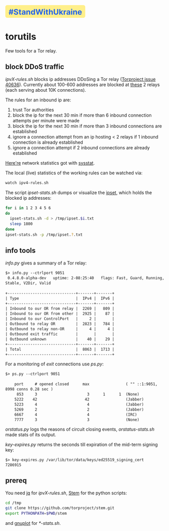 [![StandWithUkraine](https://raw.githubusercontent.com/vshymanskyy/StandWithUkraine/main/badges/StandWithUkraine.svg)](https://github.com/vshymanskyy/StandWithUkraine/blob/main/docs/README.md)

# torutils

Few tools for a Tor relay.

## block DDoS traffic

_ipvX-rules.sh_ blocks ip addresses DDoSing a Tor relay
([Torproject issue 40636](https://gitlab.torproject.org/tpo/core/tor/-/issues/40636)).
Currently about 100-600 addresses are blocked at
[these](https://metrics.torproject.org/rs.html#search/toralf) 2 relays (each serving about 10K connections).

The rules for an inbound ip are:

1. trust Tor authorities
1. block the ip for the next 30 min if more than 6 inbound connection attempts per minute were made
1. block the ip for the next 30 min if more than 3 inbound connections are established
1. ignore a connection attempt from an ip hosting < 2 relays if 1 inbound connection is already established 
1. ignore a connection attempt if 2 inbound connections are already established

[Here're](./sysstat.svg) network statistics got with [sysstat](http://pagesperso-orange.fr/sebastien.godard/).

The local (live) statistics of the working rules can be watched via:

```bash
watch ipv4-rules.sh
```
The script _ipset-stats.sh_ dumps or visualize the [ipset](https://ipset.netfilter.org), which holds the blocked ip addresses:

```bash
for i in 1 2 3 4 5 6
do
  ipset-stats.sh -d > /tmp/ipset.$i.txt
  sleep 1800
done
ipset-stats.sh -p /tmp/ipset.?.txt
```

## info tools

_info.py_ gives a summary of a Tor relay:

```console
$> info.py --ctrlport 9051
 0.4.8.0-alpha-dev   uptime: 2-08:25:40   flags: Fast, Guard, Running, Stable, V2Dir, Valid

+------------------------------+-------+-------+
| Type                         |  IPv4 |  IPv6 |
+------------------------------+-------+-------+
| Inbound to our OR from relay |  2269 |   809 |
| Inbound to our OR from other |  2925 |    87 |
| Inbound to our ControlPort   |     2 |       |
| Outbound to relay OR         |  2823 |   784 |
| Outbound to relay non-OR     |     4 |     4 |
| Outbound exit traffic        |       |       |
| Outbound unknown             |    40 |    29 |
+------------------------------+-------+-------+
| Total                        |  8063 |  1713 |
+------------------------------+-------+-------+
```

For a monitoring of _exit_ connections use _ps.py_:

```console
$> ps.py --ctrlport 9051

    port     # opened closed      max                ( "" ::1:9051, 8998 conns 0.28 sec )
     853     3                      3      1      1  (None)
    5222    42                     42                (Jabber)
    5223     4                      4                (Jabber)
    5269     2                      2                (Jabber)
    6667     4                      4                (IRC)
    7777     3                      3                (None)
```

_orstatus.py_ logs the reasons of circuit closing events, _orstatus-stats.sh_ made stats of its output.

_key-expires.py_ returns the seconds till expiration of the mid-term signing key:

```console
$> key-expires.py /var/lib/tor/data/keys/ed25519_signing_cert
7286915
```

## prereq

You need [jq](https://stedolan.github.io/jq/) for _ipvX-rules.sh_,
[Stem](https://stem.torproject.org/index.html) for the python scripts:

```bash
cd /tmp
git clone https://github.com/torproject/stem.git
export PYTHONPATH=$PWD/stem
```
and [gnuplot](http://www.gnuplot.info/) for  _*-stats.sh_.

